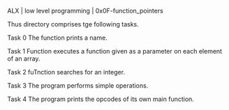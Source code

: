 ALX | low level programming | 0x0F-function_pointers

Thus directory comprises tge following tasks.

Task 0
The function prints a name.

Task 1
Function executes a function given as a parameter on each element of an array.

Task 2
fuTnction searches for an integer.

Task 3
The program performs simple operations.

Task 4
The program prints the opcodes of its own main function.
